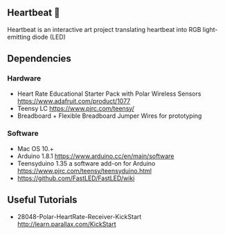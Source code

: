 ## Heartbeat :heartbeat:
Heartbeat is an interactive art project translating heartbeat into RGB light-emitting diode (LED) 

## Dependencies
### Hardware 
* Heart Rate Educational Starter Pack with Polar Wireless Sensors https://www.adafruit.com/product/1077
* Teensy LC https://www.pjrc.com/teensy/
* Breadboard + Flexible Breadboard Jumper Wires for prototyping 

### Software 
* Mac OS 10.+ 
* Arduino 1.8.1 https://www.arduino.cc/en/main/software
* Teensyduino 1.35 a software add-on for Arduino https://www.pjrc.com/teensy/teensyduino.html
* https://github.com/FastLED/FastLED/wiki

## Useful Tutorials
* 28048-Polar-HeartRate-Receiver-KickStart http://learn.parallax.com/KickStart

